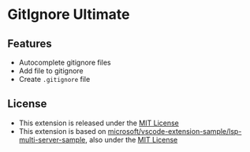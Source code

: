 # GitIgnore Ultimate

## Features

- Autocomplete gitignore files
- Add file to gitignore
- Create `.gitignore` file

## License

- This extension is released under the [MIT License](./LICENSE.md)
- This extension is based on [microsoft/vscode-extension-sample/lsp-multi-server-sample](https://github.com/microsoft/vscode-extension-samples/tree/main/lsp-multi-server-sample), also under the [MIT License](https://github.com/microsoft/vscode-extension-samples/blob/main/LICENSE)
